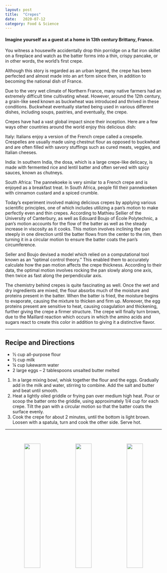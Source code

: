 ```yaml
---
layout: post
title:  "Crepes"
date:   2020-07-12
category: Food & Science
---
```

#### Imagine yourself as a guest at a home in 13th century Brittany, France.

You witness a housewife accidentally drop thin porridge on a flat iron skillet on a fireplace and watch as the batter forms into a thin, crispy pancake, or in other words, the world’s first crepe.

Although this story is regarded as an urban legend, the crepe has been perfected and almost made into an art form since then, in addition to becoming the national dish of France.

Due to the very wet climate of Northern France, many native farmers had an extremely difficult time cultivating wheat. However, around the 12th century, a grain-like seed known as buckwheat was introduced and thrived in these conditions. Buckwheat eventually started being used in various different dishes, including soups, pastries, and eventually, the crepe.

Crepes have had a vast global impact since their inception. Here are a few ways other countries around the world enjoy this delicious dish:

Italy: Italians enjoy a version of the French crepe called a crespelle. Crespelles are usually made using chestnut flour as opposed to buckwheat and are often filled with savory stuffings such as cured meats, veggies, and Italian cheeses.

India: In southern India, the dosa, which is a large crepe-like delicacy, is made with fermented rice and lentil batter and often served with spicy sauces, known as chutneys.

South Africa: The pannekoeke is very similar to a French crepe and is enjoyed as a breakfast treat. In South Africa, people fill their pannekoeken with cinnamon custard and a spiced crumble.

Today’s experiment involved making delicious crepes by applying various scientific principles, one of which includes utilizing a pan’s motion to make perfectly even and thin crepes. According to Mathieu Sellier of the University of Canterbury, as well as Edouard Boujo of École Polytechnic, a pan’s motion accounts for the flow of the batter as well as the steady increase in viscosity as it cooks. This motion involves inclining the pan steeply in one direction until the batter flows from the center to the rim, then turning it in a circular motion to ensure the batter coats the pan’s circumference.

Seller and Boujo devised a model which relied on a computational tool known as an “optimal control theory.” This enabled them to accurately calculate how the pan motion affects the crepe thickness. According to their data, the optimal motion involves rocking the pan slowly along one axis, then twice as fast along the perpendicular axis.

The chemistry behind crepes is quite fascinating as well. Once the wet and dry ingredients are mixed, the flour absorbs much of the moisture and proteins present in the batter. When the batter is fried, the moisture begins to evaporate, causing the mixture to thicken and firm up. Moreover, the egg proteins present are sensitive to heat, causing coagulation and thickening, further giving the crepe a firmer structure. The crepe will finally turn brown, due to the Maillard reaction which occurs in which the amino acids and sugars react to create this color in addition to giving it a distinctive flavor.

---

## Recipe and Directions

- ½ cup all-purpose flour
- ½ cup milk
- ¼ cup lukewarm water
- 2 large eggs
– 2 tablespoons unsalted butter melted

1. In a large mixing bowl, whisk together the flour and the eggs. Gradually add in the milk and water, stirring to combine. Add the salt and butter and beat until smooth.
2. Heat a lightly oiled griddle or frying pan over medium high heat. Pour or scoop the batter onto the griddle, using approximately 1/4 cup for each crepe. Tilt the pan with a circular motion so that the batter coats the surface evenly.
3. Cook the crepe for about 2 minutes, until the bottom is light brown. Loosen with a spatula, turn and cook the other side. Serve hot.

---
<br>

<p align="center">
  <img src="https://anirudhvenk.github.io/rudh-blog/assets/crepes/crepes1.jpeg" width="32%" />
  <img src="https://anirudhvenk.github.io/rudh-blog/assets/crepes/crepes2.jpeg" width="32%" />
  <img src="https://anirudhvenk.github.io/rudh-blog/assets/crepes/crepes3.jpeg" width="32%" />  
</p>


